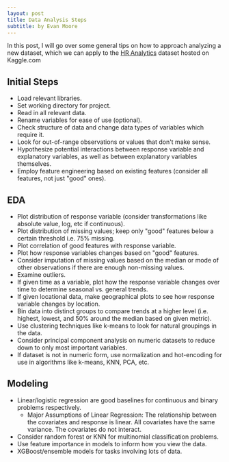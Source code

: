```yaml
---
layout: post 
title: Data Analysis Steps
subtitle: by Evan Moore
---
```


In this post, I will go over some general tips on how to approach analyzing a new dataset, which we can apply to the [HR Analytics](https://www.kaggle.com/ludobenistant/hr-analytics) dataset hosted on Kaggle.com

## Initial Steps

* Load relevant libraries.
* Set working directory for project.
* Read in all relevant data.
* Rename variables for ease of use (optional).
* Check structure of data and change data types of variables which require it.
* Look for out-of-range observations or values that don't make sense. 
* Hypothesize potential interactions between response variable and explanatory variables, as well as between explanatory variables themselves. 
* Employ feature engineering based on existing features (consider all features, not just "good" ones).

## EDA 

* Plot distribution of response variable (consider transformations like absolute value, log, etc if continuous).
* Plot distribution of missing values; keep only "good" features below a certain threshold i.e. 75% missing.
* Plot correlation of good features with response variable. 
* Plot how response variables changes based on "good" features.
* Consider imputation of missing values based on the median or mode of other observations if there are enough non-missing values.
* Examine outliers. 
* If given time as a variable, plot how the response variable changes over time to determine seasonal vs. general trends. 
* If given locational data, make geographical plots to see how response variable changes by location. 
* Bin data into distinct groups to compare trends at a higher level (i.e. highest, lowest, and 50% around the median based on given metric).
* Use clustering techniques like k-means to look for natural groupings in the data.
* Consider principal component analysis on numeric datasets to reduce down to only most important variables.
* If dataset is not in numeric form, use normalization and hot-encoding for use in algorithms like k-means, KNN, PCA, etc.

## Modeling 

* Linear/logistic regression are good baselines for continuous and binary problems respectively.
  + Major Assumptions of Linear Regression: The relationship between the covariates and response is linear. All covariates have the same variance. The covariates do not interact.
* Consider random forest or KNN for multinomial classification problems.
* Use feature importance in models to inform how you view the data.
* XGBoost/ensemble models for tasks involving lots of data.
